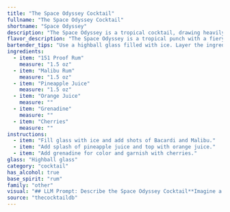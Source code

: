 ```yaml
---
title: "The Space Odyssey Cocktail"
fullname: "The Space Odyssey Cocktail"
shortname: "Space Odyssey"
description: "The Space Odyssey is a tropical cocktail, drawing heavily on the classic Rum Runner family. Its sweet, fruity profile likely emerged in the 1970s, when tropical cocktails gained popularity, reflecting the space race era's fascination with the unknown. "
flavor_description: "The Space Odyssey is a tropical punch with a fiery kick. The 151 proof rum delivers a bold, burn-your-tongue heat, tempered by the sweetness of Malibu and the fruity tang of pineapple and orange juice. Grenadine adds a touch of sweetness and a vibrant red hue, while the cherry provides a delightful tartness.  This cocktail is a bold and adventurous blend of sweet and fiery, perfect for a night under the stars. "
bartender_tips: "Use a highball glass filled with ice. Layer the ingredients carefully: 151 Rum first, then Malibu, pineapple juice, orange juice, and finally a splash of grenadine. Gently stir to combine, avoiding overmixing.  Garnish with a cherry. Remember, 151 proof rum is potent, so go easy! "
ingredients:
  - item: "151 Proof Rum"
    measure: "1.5 oz"
  - item: "Malibu Rum"
    measure: "1.5 oz"
  - item: "Pineapple Juice"
    measure: "1.5 oz"
  - item: "Orange Juice"
    measure: ""
  - item: "Grenadine"
    measure: ""
  - item: "Cherries"
    measure: ""
instructions:
  - item: "Fill glass with ice and add shots of Bacardi and Malibu."
  - item: "Add splash of pineapple juice and top with orange juice."
  - item: "Add grenadine for color and garnish with cherries."
glass: "Highball glass"
category: "cocktail"
has_alcohol: true
base_spirit: "rum"
family: "other"
visual: "## LLM Prompt: Describe the Space Odyssey Cocktail**Imagine a cocktail called Space Odyssey in a tall, clear glass. It is made with the following ingredients:*** **151 Proof Rum:** A strong, clear rum adding a fiery, almost smoky edge.* **Malibu Rum:** A sweet, coconut-flavored rum bringing a tropical touch.* **Pineapple Juice:** A vibrant yellow, providing sweetness and a tropical punch.* **Orange Juice:** A bright orange hue, adding tanginess and acidity.* **Grenadine:** A vibrant red syrup, contributing sweetness and a layered, marbled appearance.* **Cherries:** Two maraschino cherries, perched on the rim, adding a playful touch.**Describe the layers, colors, and textures of the cocktail. How does the light play on the different ingredients? What does the overall aesthetic of the cocktail evoke?****Bonus:** How would you describe the aroma of the cocktail? "
source: "thecocktaildb"
---
```



